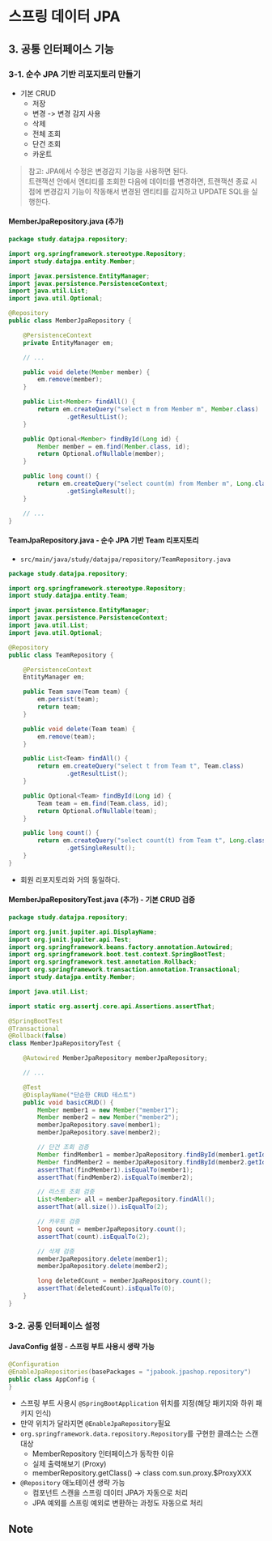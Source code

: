 # 스프링 데이터 JPA

## 3. 공통 인터페이스 기능

### 3-1. 순수 JPA 기반 리포지토리 만들기

* 기본 CRUD
    * 저장
    * 변경 -> 변경 감지 사용
    * 삭제
    * 전체 조회
    * 단건 조회
    * 카운트

> 참고: JPA에서 수정은 변경감지 기능을 사용하면 된다.   
> 트랜잭션 안에서 엔티티를 조회한 다음에 데이터를 변경하면, 트랜잭션 종료 시점에 변경감지 기능이 작동해서 변경된 엔티티를 감지하고 UPDATE SQL을 실행한다.

#### MemberJpaRepository.java (추가)

```java
package study.datajpa.repository;

import org.springframework.stereotype.Repository;
import study.datajpa.entity.Member;

import javax.persistence.EntityManager;
import javax.persistence.PersistenceContext;
import java.util.List;
import java.util.Optional;

@Repository
public class MemberJpaRepository {

    @PersistenceContext
    private EntityManager em;

    // ...

    public void delete(Member member) {
        em.remove(member);
    }

    public List<Member> findAll() {
        return em.createQuery("select m from Member m", Member.class)
                .getResultList();
    }

    public Optional<Member> findById(Long id) {
        Member member = em.find(Member.class, id);
        return Optional.ofNullable(member);
    }

    public long count() {
        return em.createQuery("select count(m) from Member m", Long.class)
                .getSingleResult();
    }

    // ...
}

```

#### TeamJpaRepository.java - 순수 JPA 기반 Team 리포지토리

* `src/main/java/study/datajpa/repository/TeamRepository.java`

```java
package study.datajpa.repository;

import org.springframework.stereotype.Repository;
import study.datajpa.entity.Team;

import javax.persistence.EntityManager;
import javax.persistence.PersistenceContext;
import java.util.List;
import java.util.Optional;

@Repository
public class TeamRepository {

    @PersistenceContext
    EntityManager em;

    public Team save(Team team) {
        em.persist(team);
        return team;
    }

    public void delete(Team team) {
        em.remove(team);
    }

    public List<Team> findAll() {
        return em.createQuery("select t from Team t", Team.class)
                .getResultList();
    }

    public Optional<Team> findById(Long id) {
        Team team = em.find(Team.class, id);
        return Optional.ofNullable(team);
    }

    public long count() {
        return em.createQuery("select count(t) from Team t", Long.class)
                .getSingleResult();
    }
}

```

* 회원 리포지토리와 거의 동일하다.

#### MemberJpaRepositoryTest.java (추가) - 기본 CRUD 검증

```java
package study.datajpa.repository;

import org.junit.jupiter.api.DisplayName;
import org.junit.jupiter.api.Test;
import org.springframework.beans.factory.annotation.Autowired;
import org.springframework.boot.test.context.SpringBootTest;
import org.springframework.test.annotation.Rollback;
import org.springframework.transaction.annotation.Transactional;
import study.datajpa.entity.Member;

import java.util.List;

import static org.assertj.core.api.Assertions.assertThat;

@SpringBootTest
@Transactional
@Rollback(false)
class MemberJpaRepositoryTest {

    @Autowired MemberJpaRepository memberJpaRepository;

    // ...

    @Test
    @DisplayName("단순한 CRUD 테스트")
    public void basicCRUD() {
        Member member1 = new Member("member1");
        Member member2 = new Member("member2");
        memberJpaRepository.save(member1);
        memberJpaRepository.save(member2);

        // 단건 조회 검증
        Member findMember1 = memberJpaRepository.findById(member1.getId()).orElseThrow();
        Member findMember2 = memberJpaRepository.findById(member2.getId()).orElseThrow();
        assertThat(findMember1).isEqualTo(member1);
        assertThat(findMember2).isEqualTo(member2);

        // 리스트 조회 검증
        List<Member> all = memberJpaRepository.findAll();
        assertThat(all.size()).isEqualTo(2);

        // 카우트 검증
        long count = memberJpaRepository.count();
        assertThat(count).isEqualTo(2);

        // 삭제 검증
        memberJpaRepository.delete(member1);
        memberJpaRepository.delete(member2);

        long deletedCount = memberJpaRepository.count();
        assertThat(deletedCount).isEqualTo(0);
    }
}
```

### 3-2. 공통 인터페이스 설정

#### JavaConfig 설정 - 스프링 부트 사용시 생략 가능

```java
@Configuration
@EnableJpaRepositories(basePackages = "jpabook.jpashop.repository")
public class AppConfig {
}
```

* 스프링 부트 사용시 `@SpringBootApplication` 위치를 지정(해당 패키지와 하위 패키지 인식)
* 만약 위치가 달라지면 `@EnableJpaRepository`필요
* `org.springframework.data.repository.Repository`를 구현한 클래스는 스캔 대상
    * MemberRepository 인터페이스가 동작한 이유
    * 실제 출력해보기 (Proxy)
    * memberRepository.getClass() -> class com.sun.proxy.$ProxyXXX
* `@Repository` 애노테이션 생략 가능
    * 컴포넌트 스캔을 스프링 데이터 JPA가 자동으로 처리
    * JPA 예외를 스프링 예외로 변환하는 과정도 자동으로 처리

## Note